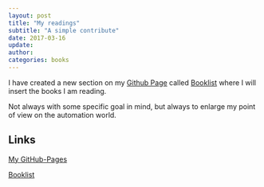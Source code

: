 ```yaml
---
layout: post
title: "My readings"
subtitle: "A simple contribute"
date: 2017-03-16
update:
author:
categories: books
---
```


I have created a new section on my [Github Page][my-gh] called [Booklist][my-booklist] where I will insert the books I am reading.

Not always with some specific goal in mind, but always to enlarge my point of view on the automation world.

## Links

[My GitHub-Pages][my-gh]

[my-gh]:https://github.com/mzonta/

[Booklist][my-booklist]

[my-booklist]:https://github.com/mzonta/booklist
